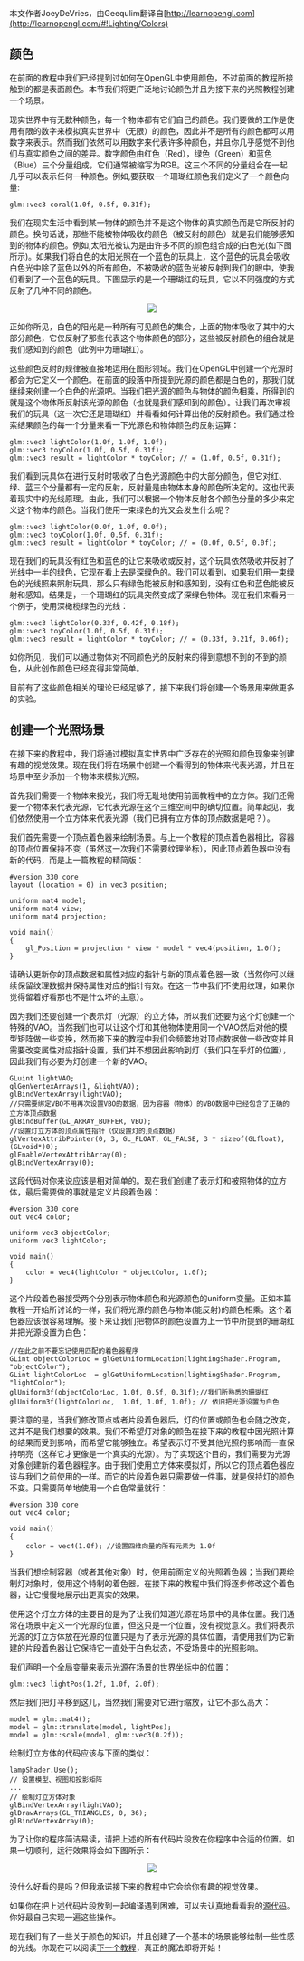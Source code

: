 <style>
.centerHV{text-align:center}
</style>

本文作者JoeyDeVries，由Geequlim翻译自[http://learnopengl.com](http://learnopengl.com/#!Lighting/Colors)

## 颜色

在前面的教程中我们已经提到过如何在OpenGL中使用颜色，不过前面的教程所接触到的都是表面颜色。本节我们将更广泛地讨论颜色并且为接下来的光照教程创建一个场景。

现实世界中有无数种颜色，每一个物体都有它们自己的颜色。我们要做的工作是使用有限的数字来模拟真实世界中（无限）的颜色，因此并不是所有的颜色都可以用数字来表示。然而我们依然可以用数字来代表许多种颜色，并且你几乎感觉不到他们与真实颜色之间的差异。数字颜色由红色（Red），绿色（Green）和蓝色（Blue）三个分量组成，它们通常被缩写为RGB。这三个不同的分量组合在一起几乎可以表示任何一种颜色。例如,要获取一个珊瑚红颜色我们定义了一个颜色向量:

    glm::vec3 coral(1.0f, 0.5f, 0.31f);

我们在现实生活中看到某一物体的颜色并不是这个物体的真实颜色而是它所反射的颜色。换句话说，那些不能被物体吸收的颜色（被反射的颜色）就是我们能够感知到的物体的颜色。例如,太阳光被认为是由许多不同的颜色组合成的白色光(如下图所示)。如果我们将白色的太阳光照在一个蓝色的玩具上，这个蓝色的玩具会吸收白色光中除了蓝色以外的所有颜色，不被吸收的蓝色光被反射到我们的眼中，使我们看到了一个蓝色的玩具。下图显示的是一个珊瑚红的玩具，它以不同强度的方式反射了几种不同的颜色。

<div class="centerHV">
<img src="http://learnopengl.com/img/lighting/light_reflection.png"/>
</div>

正如你所见，白色的阳光是一种所有可见颜色的集合，上面的物体吸收了其中的大部分颜色，它仅反射了那些代表这个物体颜色的部分，这些被反射颜色的组合就是我们感知到的颜色（此例中为珊瑚红）。

这些颜色反射的规律被直接地运用在图形领域。我们在OpenGL中创建一个光源时都会为它定义一个颜色。在前面的段落中所提到光源的颜色都是白色的，那我们就继续来创建一个白色的光源吧。当我们把光源的颜色与物体的颜色相乘，所得到的就是这个物体所反射该光源的颜色（也就是我们感知到的颜色）。让我们再次审视我们的玩具（这一次它还是珊瑚红）并看看如何计算出他的反射颜色。我们通过检索结果颜色的每一个分量来看一下光源色和物体颜色的反射运算：

    glm::vec3 lightColor(1.0f, 1.0f, 1.0f);
    glm::vec3 toyColor(1.0f, 0.5f, 0.31f);
    glm::vec3 result = lightColor * toyColor; // = (1.0f, 0.5f, 0.31f);

我们看到玩具体在进行反射时吸收了白色光源颜色中的大部分颜色，但它对红、绿、蓝三个分量都有一定的反射，反射量是由物体本身的颜色所决定的。这也代表着现实中的光线原理。由此，我们可以根据一个物体反射各个颜色分量的多少来定义这个物体的颜色。当我们使用一束绿色的光又会发生什么呢？

    glm::vec3 lightColor(0.0f, 1.0f, 0.0f);
    glm::vec3 toyColor(1.0f, 0.5f, 0.31f);
    glm::vec3 result = lightColor * toyColor; // = (0.0f, 0.5f, 0.0f);

现在我们的玩具没有红色和蓝色的让它来吸收或反射，这个玩具依然吸收并反射了光线中一半的绿色，它现在看上去是深绿色的。我们可以看到，如果我们用一束绿色的光线照来照射玩具，那么只有绿色能被反射和感知到，没有红色和蓝色能被反射和感知。结果是，一个珊瑚红的玩具突然变成了深绿色物体。现在我们来看另一个例子，使用深橄榄绿色的光线：


    glm::vec3 lightColor(0.33f, 0.42f, 0.18f);
    glm::vec3 toyColor(1.0f, 0.5f, 0.31f);
    glm::vec3 result = lightColor * toyColor; // = (0.33f, 0.21f, 0.06f);

如你所见，我们可以通过物体对不同颜色光的反射来的得到意想不到的不到的颜色，从此创作颜色已经变得非常简单。

目前有了这些颜色相关的理论已经足够了，接下来我们将创建一个场景用来做更多的实验。

## 创建一个光照场景

在接下来的教程中，我们将通过模拟真实世界中广泛存在的光照和颜色现象来创建有趣的视觉效果。现在我们将在场景中创建一个看得到的物体来代表光源，并且在场景中至少添加一个物体来模拟光照。

首先我们需要一个物体来投光，我们将无耻地使用前面教程中的立方体。我们还需要一个物体来代表光源，它代表光源在这个三维空间中的确切位置。简单起见，我们依然使用一个立方体来代表光源（我们已拥有立方体的顶点数据是吧？）。

我们首先需要一个顶点着色器来绘制场景。与上一个教程的顶点着色器相比，容器的顶点位置保持不变（虽然这一次我们不需要纹理坐标），因此顶点着色器中没有新的代码，而是上一篇教程的精简版：

    #version 330 core
    layout (location = 0) in vec3 position;
    
    uniform mat4 model;
    uniform mat4 view;
    uniform mat4 projection;
    
    void main()
    {
        gl_Position = projection * view * model * vec4(position, 1.0f);
    } 

请确认更新你的顶点数据和属性对应的指针与新的顶点着色器一致（当然你可以继续保留纹理数据并保持属性对应的指针有效。在这一节中我们不使用纹理，如果你觉得留着好看那也不是什么坏的主意）。

因为我们还要创建一个表示灯（光源）的立方体，所以我们还要为这个灯创建一个特殊的VAO。当然我们也可以让这个灯和其他物体使用同一个VAO然后对他的模型矩阵做一些变换，然而接下来的教程中我们会频繁地对顶点数据做一些改变并且需要改变属性对应指针设置，我们并不想因此影响到灯（我们只在乎灯的位置），因此我们有必要为灯创建一个新的VAO。

    GLuint lightVAO;
    glGenVertexArrays(1, &lightVAO);
    glBindVertexArray(lightVAO);
    //只需要绑定VBO不用再次设置VBO的数据，因为容器（物体）的VBO数据中已经包含了正确的立方体顶点数据
    glBindBuffer(GL_ARRAY_BUFFER, VBO);
    //设置灯立方体的顶点属性指针（仅设置灯的顶点数据）
    glVertexAttribPointer(0, 3, GL_FLOAT, GL_FALSE, 3 * sizeof(GLfloat), (GLvoid*)0);
    glEnableVertexAttribArray(0);
    glBindVertexArray(0); 

这段代码对你来说应该是相对简单的。现在我们创建了表示灯和被照物体的立方体，最后需要做的事就是定义片段着色器：

    #version 330 core
    out vec4 color;
      
    uniform vec3 objectColor;
    uniform vec3 lightColor;
    
    void main()
    {
        color = vec4(lightColor * objectColor, 1.0f);
    }

这个片段着色器接受两个分别表示物体颜色和光源颜色的uniform变量。正如本篇教程一开始所讨论的一样，我们将光源的颜色与物体(能反射)的颜色相乘。这个着色器应该很容易理解。接下来让我们把物体的颜色设置为上一节中所提到的珊瑚红并把光源设置为白色：

    //在此之前不要忘记使用匹配的着色器程序
    GLint objectColorLoc = glGetUniformLocation(lightingShader.Program, "objectColor");
    GLint lightColorLoc  = glGetUniformLocation(lightingShader.Program, "lightColor");
    glUniform3f(objectColorLoc, 1.0f, 0.5f, 0.31f);//我们所熟悉的珊瑚红
    glUniform3f(lightColorLoc,  1.0f, 1.0f, 1.0f); // 依旧把光源设置为白色


要注意的是，当我们修改顶点或者片段着色器后，灯的位置或颜色也会随之改变，这并不是我们想要的效果。我们不希望灯对象的颜色在接下来的教程中因光照计算的结果而受到影响，而希望它能够独立。希望表示灯不受其他光照的影响而一直保持明亮（这样它才更像是一个真实的光源）。为了实现这个目的，我们需要为光源对象创建新的着色器程序。由于我们使用立方体来模拟灯，所以它的顶点着色器应该与我们之前使用的一样。而它的片段着色器只需要做一件事，就是保持灯的颜色不变。只需要简单地使用一个白色常量就行：

    #version 330 core
    out vec4 color;
    
    void main()
    {
        color = vec4(1.0f); //设置四维向量的所有元素为 1.0f
    }
    
当我们想绘制容器（或者其他对象）时，使用前面定义的光照着色器；当我们要绘制灯对象时，使用这个特制的着色器。在接下来的教程中我们将逐步修改这个着色器，让它慢慢地展示出更真实的效果。

使用这个灯立方体的主要目的是为了让我们知道光源在场景中的具体位置。我们通常在场景中定义一个光源的位置，但这只是一个位置，没有视觉意义。我们将表示光源的灯立方体放在光源的位置只是为了表示光源的具体位置，请使用我们为它新建的片段着色器让它保持它一直处于白色状态，不受场景中的光照影响。

我们声明一个全局变量来表示光源在场景的世界坐标中的位置：

    glm::vec3 lightPos(1.2f, 1.0f, 2.0f);

然后我们把灯平移到这儿，当然我们需要对它进行缩放，让它不那么高大：

    model = glm::mat4();
    model = glm::translate(model, lightPos);
    model = glm::scale(model, glm::vec3(0.2f));

绘制灯立方体的代码应该与下面的类似：

    lampShader.Use();
    // 设置模型、视图和投影矩阵
    ...
    // 绘制灯立方体对象
    glBindVertexArray(lightVAO);
    glDrawArrays(GL_TRIANGLES, 0, 36);			
    glBindVertexArray(0);

为了让你的程序简洁易读，请把上述的所有代码片段放在你程序中合适的位置。如果一切顺利，运行效果将会如下图所示：
<div class="centerHV">
<img src="http://learnopengl.com/img/lighting/colors_scene.png"/>
</div>

没什么好看的是吗？但我承诺接下来的教程中它会给你有趣的视觉效果。

如果你在把上述代码片段放到一起编译遇到困难，可以去认真地看看我的[源代码](http://learnopengl.com/code_viewer.php?code=lighting/colors_scene)。你好最自己实现一遍这些操作。

现在我们有了一些关于颜色的知识，并且创建了一个基本的场景能够绘制一些性感的光线。你现在可以阅读[下一个教程](http://www.learnopengl.com/#!Lighting/Basic-Lighting)，真正的魔法即将开始！